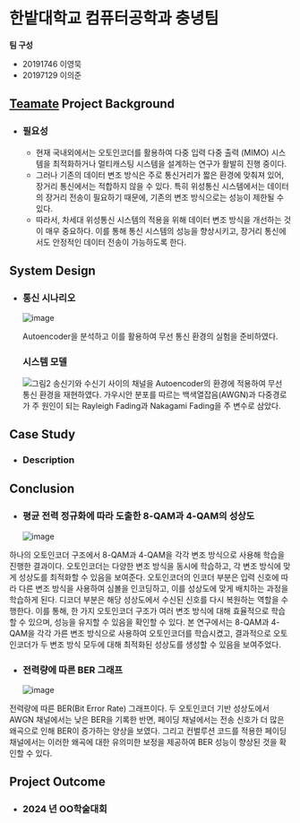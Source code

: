 # 한밭대학교 컴퓨터공학과 충녕팀

**팀 구성**
- 20191746 이영묵
- 20197129 이의준

## <u>Teamate</u> Project Background
- ### 필요성
  - 현재 국내외에서는 오토인코더를 활용하여 다중 입력 다중 출력 (MIMO) 시스템을 최적화하거나 멀티캐스팅 시스템을 설계하는 연구가 활발히 진행 중이다.
  - 그러나 기존의 데이터 변조 방식은 주로 통신거리가 짧은 환경에 맞춰져 있어, 장거리 통신에서는 적합하지 않을 수 있다. 특히 위성통신 시스템에서는 데이터의 장거리 전송이 필요하기 때문에, 기존의 변조 방식으로는 성능이 제한될 수 있다.
  - 따라서, 차세대 위성통신 시스템의 적용을 위해 데이터 변조 방식을 개선하는 것이 매우 중요하다. 이를 통해 통신 시스템의 성능을 향상시키고, 장거리 통신에서도 안정적인 데이터 전송이 가능하도록 한다. 
  
## System Design
  - ### 통신 시나리오
    ![image](https://github.com/user-attachments/assets/129ea41c-d587-4dc2-8a9d-279a8669fe5b)

    Autoencoder을 분석하고 이를 활용하여 무선 통신 환경의 실험을 준비하였다.
    ### 시스템 모델
    ![그림2](https://github.com/user-attachments/assets/b2faf2a8-9231-4bc2-86ec-af8a70906294)
    송신기와 수신기 사이의 채널을 Autoencoder의 환경에 적용하여 무선 통신 환경을 재현하였다.
    가우시안 분포를 따르는 백색열잡음(AWGN)과 다중경로가 주 원인이 되는 Rayleigh Fading과 Nakagami Fading을 주 변수로 삼았다.
## Case Study
  - ### Description
  
  
## Conclusion
  - ### 평균 전력 정규화에 따라 도출한 8-QAM과 4-QAM의 성상도
      ![image](https://github.com/user-attachments/assets/9ba98b29-645e-4c81-8a28-120406f81997)

 
 하나의 오토인코더 구조에서 8-QAM과 4-QAM을 각각 변조 방식으로 사용해 학습을 진행한 결과이다. 오토인코더는 다양한 변조 방식을 동시에 학습하고, 각 변조 방식에 맞게 성상도를 최적화할 수 있음을 보여준다.
 오토인코더의 인코더 부분은 입력 신호에 따라 다른 변조 방식을 사용하여 심볼을 인코딩하고, 이를 성상도에 맞게 배치하는 과정을 학습하게 된다. 디코더 부분은 해당 성상도에서 수신된 신호를 다시 복원하는 역할을 수행한다. 
 이를 통해, 한 가지 오토인코더 구조가 여러 변조 방식에 대해 효율적으로 학습할 수 있으며, 성능을 유지할 수 있음을 확인할 수 있다.
 본 연구에서는 8-QAM과 4-QAM을 각각 가른 변조 방식으로 사용하여 오토인코더를 학습시켰고, 결과적으로 오토인코더가 두 변조 방식 모두에 대해 최적화된 성상도를 생성할 수 있음을 보여주었다.

  - ### 전력량에 따른 BER 그래프
      ![image](https://github.com/user-attachments/assets/a9f6f359-8fa7-494a-86a8-3fb2825b71d8)


전력량에 따른 BER(Bit Error Rate) 그래프이다. 두 오토인코더 기반 성상도에서 AWGN 채널에서는 낮은 BER을 기록한 반면, 페이딩 채널에서는 전송 신호가 더 많은 왜곡으로 인해 BER이 증가하는 양상을 보였다. 
그리고 컨벌루션 코드를 적용한 페이딩 채널에서는 이러한 왜곡에 대한 유의미한 보정을 제공하여  BER 성능이 향상된 것을 확인할 수 있다.
  
## Project Outcome
- ### 2024 년 OO학술대회 
